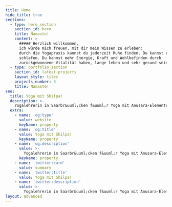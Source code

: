 ```yaml
---
title: Home
hide_title: true
sections:
  - type: hero_section
    section_id: hero
    title: Namaste!
    content: >
      ##### Herzlich willkommen,
      ich würde mich freuen, mit dir mein Wissen zu erleben:
      durch die Yogapraxis kannst du jederzeit Ruhe finden. Du kannst ruhig
      schlafen. Du kannst mehr Energie, Kraft und Wohlbefinden durch
      zurückgewonnene Vitalität haben, lange leben und sehr gesund sein.
  - type: portfolio_section
    section_id: latest-projects
    layout_style: tiles
    projects_number: 3
    title: Namaste!
seo:
  title: Yoga mit Shilpa!
  description: >-
    Yogalehrerin in Saarbr&uuml;cken f&uuml;r Yoga mit Anusara-Elementen, Hormonyoga, Yogatherapie. Gewinne durch Yoga an Ruhe, Kraft und Wohlbefinden.
  extra:
    - name: 'og:type'
      value: website
      keyName: property
    - name: 'og:title'
      value: Yoga mit Shilpa!
      keyName: property
    - name: 'og:description'
      value: >-
        Yogalehrerin in Saarbr&uuml;cken f&uuml;r Yoga mit Anusara-Elementen, Hormonyoga, Yogatherapie. Gewinne durch Yoga an Ruhe, Kraft und Wohlbefinden.
      keyName: property
    - name: 'twitter:card'
      value: summary
    - name: 'twitter:title'
      value: Yoga mit Shilpa!
    - name: 'twitter:description'
      value: >-
        Yogalehrerin in Saarbr&uuml;cken f&uuml;r Yoga mit Anusara-Elementen, Hormonyoga, Yogatherapie. Gewinne durch Yoga an Ruhe, Kraft und Wohlbefinden.
layout: advanced
---
```


